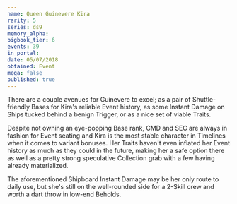 ```yaml
---
name: Queen Guinevere Kira
rarity: 5
series: ds9
memory_alpha:
bigbook_tier: 6
events: 39
in_portal:
date: 05/07/2018
obtained: Event
mega: false
published: true
---
```


There are a couple avenues for Guinevere to excel; as a pair of Shuttle-friendly Bases for Kira's reliable Event history, as some Instant Damage on Ships tucked behind a benign Trigger, or as a nice set of viable Traits.

Despite not owning an eye-popping Base rank, CMD and SEC are always in fashion for Event seating and Kira is the most stable character in Timelines when it comes to variant bonuses. Her Traits haven't even inflated her Event history as much as they could in the future, making her a safe option there as well as a pretty strong speculative Collection grab with a few having already materialized.

The aforementioned Shipboard Instant Damage may be her only route to daily use, but she's still on the well-rounded side for a 2-Skill crew and worth a dart throw in low-end Beholds.
